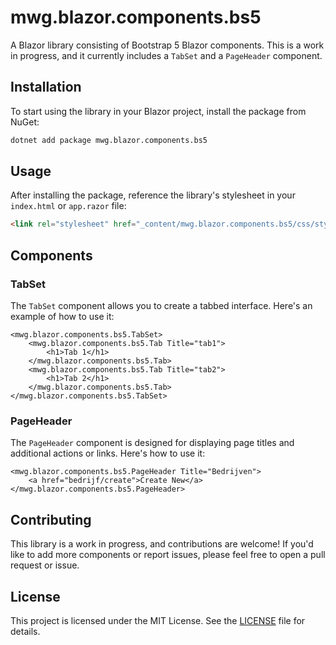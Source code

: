 # mwg.blazor.components.bs5

A Blazor library consisting of Bootstrap 5 Blazor components. This is a work in progress, and it currently includes a `TabSet` and a `PageHeader` component.

## Installation

To start using the library in your Blazor project, install the package from NuGet:

```bash
dotnet add package mwg.blazor.components.bs5
```

## Usage

After installing the package, reference the library's stylesheet in your `index.html` or `app.razor` file:

```html
<link rel="stylesheet" href="_content/mwg.blazor.components.bs5/css/styles.css" />
```

## Components

### TabSet

The `TabSet` component allows you to create a tabbed interface. Here's an example of how to use it:

```razor
<mwg.blazor.components.bs5.TabSet>
    <mwg.blazor.components.bs5.Tab Title="tab1">
        <h1>Tab 1</h1>
    </mwg.blazor.components.bs5.Tab>
    <mwg.blazor.components.bs5.Tab Title="tab2">
        <h1>Tab 2</h1>
    </mwg.blazor.components.bs5.Tab>
</mwg.blazor.components.bs5.TabSet>
```

### PageHeader

The `PageHeader` component is designed for displaying page titles and additional actions or links. Here's how to use it:

```razor
<mwg.blazor.components.bs5.PageHeader Title="Bedrijven">
    <a href="bedrijf/create">Create New</a>
</mwg.blazor.components.bs5.PageHeader>
```

## Contributing

This library is a work in progress, and contributions are welcome! If you'd like to add more components or report issues, please feel free to open a pull request or issue.

## License

This project is licensed under the MIT License. See the [LICENSE](LICENSE) file for details.
```
